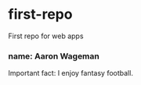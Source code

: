 # first-repo
First repo for web apps
### name: Aaron Wageman
Important fact: I enjoy fantasy football.
